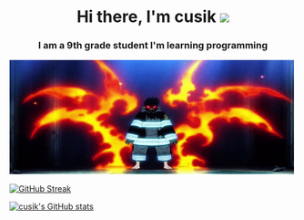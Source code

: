 <h1 align="center">Hi there, I'm cusik</a> 
<img src="https://github.com/blackcater/blackcater/raw/main/images/Hi.gif" height="32"/></h1>
<h3 align="center">I am a 9th grade student I'm learning programming</h3>


<img src= "shinra.gif" width="500" height="200" />

                                           
                                           
                                           
                                           
[![GitHub Streak](https://github-readme-streak-stats.herokuapp.com/?user=cusik)](https://git.io/streak-stats)

[![cusik's GitHub stats](https://github-readme-stats.vercel.app/api?username=cusik)](https://github.com/cusik/github-readme-stats)
